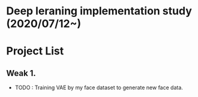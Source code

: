 # Deep leraning implementation study (2020/07/12~)

# Project List

## Weak 1.
- TODO : Training VAE by my face dataset to generate new face data.
